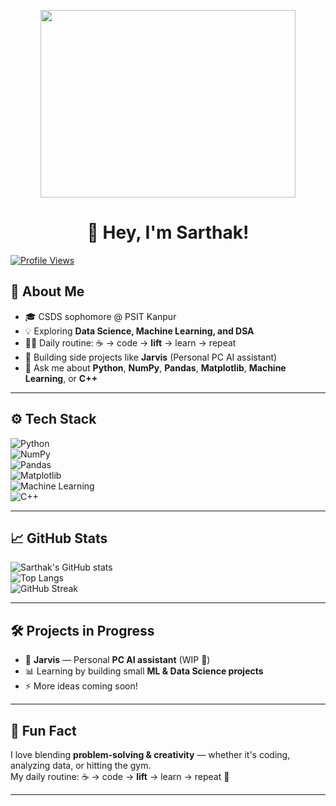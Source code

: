 <!-- Intro Banner GIF -->
<p align="center">
  <img src="https://github.com/sarthakshukla74/sarthakshukla74/blob/main/githubgif.gif?raw=true" width="90%" height="300px" />
</p>

<h1 align="center">👋 Hey, I'm Sarthak!</h1>

[![Profile Views](https://komarev.com/ghpvc/?username=sarthakshukla74&style=flat-square)](https://github.com/sarthakshukla74)

## 💼 About Me
- 🎓 CSDS sophomore @ PSIT Kanpur  
- 💡 Exploring **Data Science, Machine Learning, and DSA**  
- 🏋️‍♂️ Daily routine: ☕ → code → **lift** → learn → repeat  
- 🚀 Building side projects like **Jarvis** (Personal PC AI assistant)  
- 💬 Ask me about **Python**, **NumPy**, **Pandas**, **Matplotlib**, **Machine Learning**, or **C++**

---

## ⚙️ Tech Stack
![Python](https://img.shields.io/badge/Python-3776AB?style=for-the-badge&logo=python&logoColor=white)  
![NumPy](https://img.shields.io/badge/NumPy-013243?style=for-the-badge&logo=numpy&logoColor=white)  
![Pandas](https://img.shields.io/badge/Pandas-150458?style=for-the-badge&logo=pandas&logoColor=white)  
![Matplotlib](https://img.shields.io/badge/Matplotlib-11557c?style=for-the-badge&logo=plotly&logoColor=white)  
![Machine Learning](https://img.shields.io/badge/Machine_Learning-FF6F00?style=for-the-badge&logo=tensorflow&logoColor=white)  
![C++](https://img.shields.io/badge/C++-00599C?style=for-the-badge&logo=cplusplus&logoColor=white)  

---

## 📈 GitHub Stats
![Sarthak's GitHub stats](https://github-readme-stats.vercel.app/api?username=sarthakshukla74&show_icons=true&theme=radical)  
![Top Langs](https://github-readme-stats.vercel.app/api/top-langs?username=sarthakshukla74&layout=compact&theme=tokyonight)  
![GitHub Streak](https://streak-stats.demolab.com?user=sarthakshukla74&theme=dark&hide_border=false)

---

## 🛠️ Projects in Progress
- 🤖 **Jarvis** — Personal **PC AI assistant** (WIP 🚧)  
- 📊 Learning by building small **ML & Data Science projects**  
- ⚡ More ideas coming soon!

---

## 🧠 Fun Fact
I love blending **problem-solving & creativity** — whether it's coding, analyzing data, or hitting the gym.  
My daily routine: ☕ → code → **lift** → learn → repeat 💪  

---
